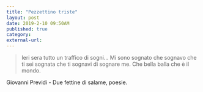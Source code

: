 ```yaml
---
title: "Pezzettino triste"
layout: post
date: 2019-2-10 09:50AM
published: true
category:
external-url:
---
```



> Ieri sera
tutto un traffico di sogni...
Mi sono sognato
che sognavo
che ti sei sognata
che ti sognavi
di sognare me.
Che bella balla
che è il mondo.

Giovanni Previdi - Due fettine di salame, poesie.

